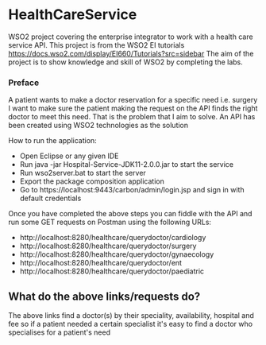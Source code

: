 # HealthCareService

WSO2 project covering the enterprise integrator to work with a health care service API. This project is from the WSO2 EI tutorials https://docs.wso2.com/display/EI660/Tutorials?src=sidebar
The aim of the project is to show knowledge and skill of WSO2 by completing the labs. 

### Preface
A patient wants to make a doctor reservation for a specific need i.e. surgery I want to make sure the patient making the request on the API finds the right doctor to meet this need. That is the problem that I aim to solve. An API has been created using WSO2 technologies as the solution 

How to run the application:
- Open Eclipse or any given IDE
- Run java -jar Hospital-Service-JDK11-2.0.0.jar to start the service
- Run wso2server.bat to start the server
- Export the package composition application 
- Go to https://localhost:9443/carbon/admin/login.jsp and sign in with default credentials

Once you have completed the above steps you can fiddle with the API and run some GET requests on Postman using the following URLs:
- http://localhost:8280/healthcare/querydoctor/cardiology
- http://localhost:8280/healthcare/querydoctor/surgery
- http://localhost:8280/healthcare/querydoctor/gynaecology
- http://localhost:8280/healthcare/querydoctor/ent
- http://localhost:8280/healthcare/querydoctor/paediatric

## What do the above links/requests do?
The above links find a doctor(s) by their speciality, availability, hospital and fee so if a patient needed a certain specialist it's easy to find
a doctor who specialises for a patient's need
